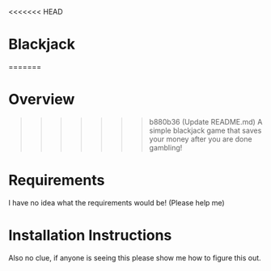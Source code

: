 <<<<<<< HEAD
# Blackjack
=======
# Overview
>>>>>>> b880b36 (Update README.md)
A simple blackjack game that saves your money after you are done gambling!

# Requirements 
I have no idea what the requirements would be! (Please help me)

# Installation Instructions
Also no clue, if anyone is seeing this please show me how to figure this out.

